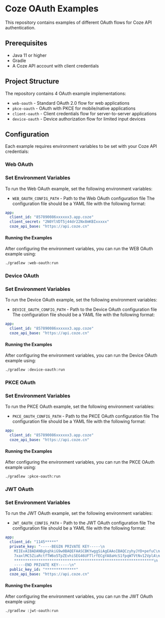 # Coze OAuth Examples

This repository contains examples of different OAuth flows for Coze API authentication.

## Prerequisites

- Java 11 or higher
- Gradle
- A Coze API account with client credentials

## Project Structure

The repository contains 4 OAuth example implementations:

- `web-oauth` - Standard OAuth 2.0 flow for web applications
- `pkce-oauth` - OAuth with PKCE for mobile/native applications 
- `client-oauth` - Client credentials flow for server-to-server applications
- `device-oauth` - Device authorization flow for limited input devices

## Configuration

Each example requires environment variables to be set with your Coze API credentials:

### Web OAuth

### Set Environment Variables

To run the Web OAuth example, set the following environment variables:

- `WEB_OAUTH_CONFIG_PATH` - Path to the Web OAuth configuration file
The configuration file should be a YAML file with the following format:
```yaml
app:
  client_id: "857890086xxxxxx3.app.coze"
  client_secret: "2N0YlVDT5j44dr22Nx8mKBIxxxxx"
  coze_api_base: "https://api.coze.cn"
```

#### Running the Examples

After configuring the environment variables, you can run the WEB OAuth example using:

```bash
./gradlew :web-oauth:run
```

### Device OAuth

### Set Environment Variables

To run the Device OAuth example, set the following environment variables:

- `DEVICE_OAUTH_CONFIG_PATH` - Path to the Device OAuth configuration file
The configuration file should be a YAML file with the following format:
```yaml
app:
  client_id: "857890086xxxxxx3.app.coze"
  coze_api_base: "https://api.coze.cn"
```

#### Running the Examples

After configuring the environment variables, you can run the Device OAuth example using:

```bash
./gradlew :device-oauth:run
```

### PKCE OAuth

### Set Environment Variables

To run the PKCE OAuth example, set the following environment variables:

- `PKCE_OAUTH_CONFIG_PATH` - Path to the PKCE OAuth configuration file
The configuration file should be a YAML file with the following format:
```yaml
app:
  client_id: "857890086xxxxxx3.app.coze"
  coze_api_base: "https://api.coze.cn"
```

#### Running the Examples

After configuring the environment variables, you can run the PKCE OAuth example using:

```bash
./gradlew :pkce-oauth:run
```

### JWT OAuth

### Set Environment Variables

To run the JWT OAuth example, set the following environment variables:

- `JWT_OAUTH_CONFIG_PATH` - Path to the JWT OAuth configuration file
The configuration file should be a YAML file with the following format:
```yaml
app:
  client_id: "1145*****"
  private_key: "-----BEGIN PRIVATE KEY-----\n
    MIIEvAIBADANBgkqhkiG9w0BAQEFAASCBKYwggSiAgEAAoIBAQCzyhyJYD+pefuC\n
    7xaxlMC5ZiaRctfTW6o5TpZEvhiSEG46UFTlrfECgYA8aHcS1fpqW7VtNv12VplA\n
    ***************************************************************\n
    -----END PRIVATE KEY-----\n"
  public_key_id: "**************"
  coze_api_base: "https://api.coze.cn"
```

#### Running the Examples

After configuring the environment variables, you can run the JWT OAuth example using:

```bash
./gradlew :jwt-oauth:run
```